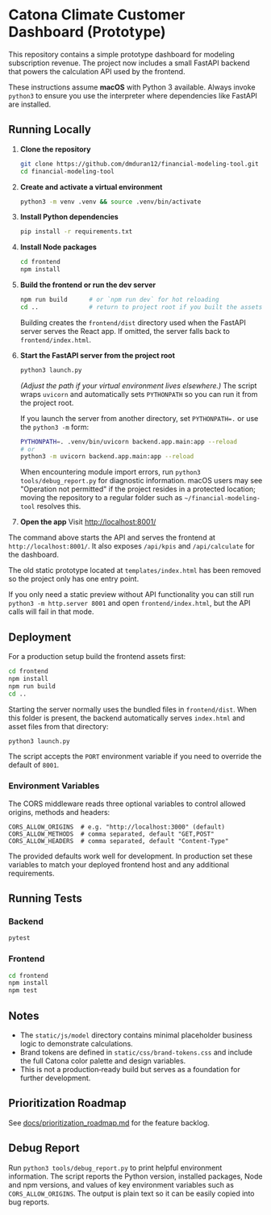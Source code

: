 # Catona Climate Customer Dashboard (Prototype)

This repository contains a simple prototype dashboard for modeling subscription revenue. The project now includes a small FastAPI backend that powers the calculation API used by the frontend.

These instructions assume **macOS** with Python 3 available. Always invoke
`python3` to ensure you use the interpreter where dependencies like FastAPI are
installed.

## Running Locally

1. **Clone the repository**
   ```bash
   git clone https://github.com/dmduran12/financial-modeling-tool.git
   cd financial-modeling-tool
   ```
2. **Create and activate a virtual environment**
   ```bash
   python3 -m venv .venv && source .venv/bin/activate
   ```
3. **Install Python dependencies**
   ```bash
   pip install -r requirements.txt
   ```
4. **Install Node packages**
   ```bash
   cd frontend
   npm install
   ```
5. **Build the frontend or run the dev server**
   ```bash
   npm run build      # or `npm run dev` for hot reloading
   cd ..              # return to project root if you built the assets
   ```
   Building creates the `frontend/dist` directory used when the FastAPI server
   serves the React app. If omitted, the server falls back to `frontend/index.html`.
6. **Start the FastAPI server from the project root**
   ```bash
   python3 launch.py
   ```
   *(Adjust the path if your virtual environment lives elsewhere.)* The script wraps `uvicorn` and automatically sets `PYTHONPATH` so you can run it from the project root.

   If you launch the server from another directory, set `PYTHONPATH=.` or use
   the `python3 -m` form:
   ```bash
   PYTHONPATH=. .venv/bin/uvicorn backend.app.main:app --reload
   # or
   python3 -m uvicorn backend.app.main:app --reload
   ```
   When encountering module import errors, run `python3 tools/debug_report.py`
   for diagnostic information. macOS users may see "Operation not permitted" if
   the project resides in a protected location; moving the repository to a
   regular folder such as `~/financial-modeling-tool` resolves this.
7. **Open the app**
   Visit [http://localhost:8001/](http://localhost:8001/)

The command above starts the API and serves the frontend at `http://localhost:8001/`. It also exposes `/api/kpis` and `/api/calculate` for the dashboard.

The old static prototype located at `templates/index.html` has been removed so the project only has one entry point.

If you only need a static preview without API functionality you can still run
`python3 -m http.server 8001` and open `frontend/index.html`, but the API calls
will fail in that mode.

## Deployment

For a production setup build the frontend assets first:

```bash
cd frontend
npm install
npm run build
cd ..
```

Starting the server normally uses the bundled files in `frontend/dist`. When this folder is present, the backend automatically serves `index.html` and asset files from that directory:

```bash
python3 launch.py
```
The script accepts the `PORT` environment variable if you need to override the default of `8001`.


### Environment Variables

The CORS middleware reads three optional variables to control allowed origins,
methods and headers:

```
CORS_ALLOW_ORIGINS  # e.g. "http://localhost:3000" (default)
CORS_ALLOW_METHODS  # comma separated, default "GET,POST"
CORS_ALLOW_HEADERS  # comma separated, default "Content-Type"
```

The provided defaults work well for development. In production set these
variables to match your deployed frontend host and any additional requirements.

## Running Tests

### Backend

```bash
pytest
```

### Frontend

```bash
cd frontend
npm install
npm test
```

## Notes

- The `static/js/model` directory contains minimal placeholder business logic to demonstrate calculations.
- Brand tokens are defined in `static/css/brand-tokens.css` and include the full Catona color palette and design variables.
- This is not a production‑ready build but serves as a foundation for further development.

## Prioritization Roadmap
See [docs/prioritization_roadmap.md](docs/prioritization_roadmap.md) for the feature backlog.

## Debug Report

Run `python3 tools/debug_report.py` to print helpful environment information. The script reports the Python version, installed packages, Node and npm versions, and values of key environment variables such as `CORS_ALLOW_ORIGINS`. The output is plain text so it can be easily copied into bug reports.

